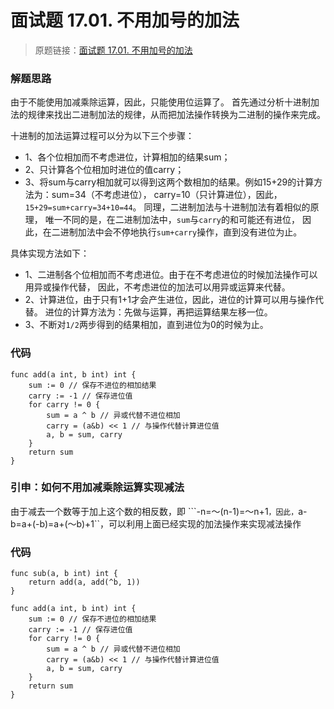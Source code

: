 # 面试题 17.01. 不用加号的加法

> 原题链接：[面试题 17.01. 不用加号的加法](https://leetcode-cn.com/problems/add-without-plus-lcci/)

### 解题思路
由于不能使用加减乘除运算，因此，只能使用位运算了。
首先通过分析十进制加法的规律来找出二进制加法的规律，从而把加法操作转换为二进制的操作来完成。

十进制的加法运算过程可以分为以下三个步骤：
* 1、各个位相加而不考虑进位，计算相加的结果sum；
* 2、只计算各个位相加时进位的值carry；
* 3、将sum与carry相加就可以得到这两个数相加的结果。例如15+29的计算方法为：sum=34（不考虑进位），
carry=10（只计算进位），因此，``15+29=sum+carry=34+10=44``。
同理，二进制加法与十进制加法有着相似的原理，
唯一不同的是，在二进制加法中，``sum``与``carry``的和可能还有进位，
因此，在二进制加法中会不停地执行``sum+carry``操作，直到没有进位为止。

具体实现方法如下：
* 1、二进制各个位相加而不考虑进位。由于在不考虑进位的时候加法操作可以用异或操作代替，
因此，不考虑进位的加法可以用异或运算来代替。
* 2、计算进位，由于只有1+1才会产生进位，因此，进位的计算可以用与操作代替。
进位的计算方法为：先做与运算，再把运算结果左移一位。
* 3、不断对``1/2``两步得到的结果相加，直到进位为0的时候为止。

### 代码
```golang
func add(a int, b int) int {
	sum := 0 // 保存不进位的相加结果
	carry := -1 // 保存进位值
	for carry != 0 {
		sum = a ^ b // 异或代替不进位相加
		carry = (a&b) << 1 // 与操作代替计算进位值
		a, b = sum, carry
	}
	return sum
}
```
### 引申：如何不用加减乘除运算实现减法
由于减去一个数等于加上这个数的相反数，即
```-n=～(n-1)=～n+1``，因此，``a-b=a+(-b)=a+(～b)+1``，可以利用上面已经实现的加法操作来实现减法操作
### 代码
```golang
func sub(a, b int) int {
	return add(a, add(^b, 1))
}

func add(a int, b int) int {
	sum := 0 // 保存不进位的相加结果
	carry := -1 // 保存进位值
	for carry != 0 {
		sum = a ^ b // 异或代替不进位相加
		carry = (a&b) << 1 // 与操作代替计算进位值
		a, b = sum, carry
	}
	return sum
}
```
